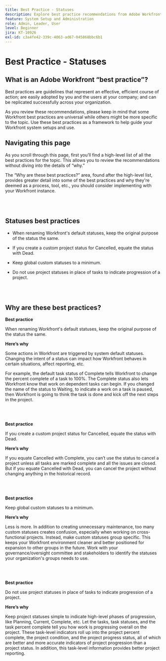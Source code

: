 ```yaml
---
title: Best Practice - Statuses
description: Explore best practice recommendations from Adobe Workfront experts about setting up, managing, and using Workfront statuses.
feature: System Setup and Administration
role: Admin, Leader, User
level: Beginner
jira: KT-10926
exl-id: c3a4fe42-339c-4063-ad67-045868bbc6b1
---
```

# Best Practice - Statuses

## What is an Adobe Workfront “best practice”? 

Best practices are guidelines that represent an effective, efficient course of action; are easily adopted by you and the users at your company; and can be replicated successfully across your organization. 

As you review these recommendations, please keep in mind that some Workfront best practices are universal while others might be more specific to the topic. Use these best practices as a framework to help guide your Workfront system setups and use.

## Navigating this page 

As you scroll through this page, first you’ll find a high-level list of all the best practices for the topic. This allows you to review the recommendations without diving into the details of “why.” 

The “Why are these best practices?” area, found after the high-level list, provides greater detail into some of the best practices and why they're deemed as a process, tool, etc., you should consider implementing with your Workfront instance. 

</br>
</br>

## Statuses best practices 

* When renaming Workfront's default statuses, keep the original purpose of the status the same. 

* If you create a custom project status for Cancelled, equate the status with Dead. 

* Keep global custom statuses to a minimum. 

* Do not use project statuses in place of tasks to indicate progression of a project. 


</br>
</br>



## Why are these best practices? 

**Best practice**

When renaming Workfront's default statuses, keep the original purpose of the status the same.

  

**Here’s why**

Some actions in Workfront are triggered by system default statuses. Changing the intent of a status can impact how Workfront behaves in certain situations, affect reporting, etc. 

 

For example, the default task status of Complete tells Workfront to change the percent complete of a task to 100%. The Complete status also lets Workfront know that work on dependent tasks can begin. If you changed the name of the status to Waiting, to indicate a work on a task is paused, then Workfront is going to think the task is done and kick off the next steps in the project. 

</br>
</br>



**Best practice**

If you create a custom project status for Cancelled, equate the status with Dead. 



**Here’s why**

If you equate Cancelled with Complete, you can’t use the status to cancel a project unless all tasks are marked complete and all the issues are closed. But if you equate Cancelled with Dead, you can cancel the project without changing anything in the historical record. 


</br>
</br>

**Best practice**

Keep global custom statuses to a minimum.  

  

**Here’s why**
 
Less is more. In addition to creating unnecessary maintenance, too many custom statuses creates confusion, especially when working on cross-functional projects. Instead, make custom statuses group specific. This keeps your Workfront environment cleaner and better positioned for expansion to other groups in the future. Work with your governance/oversight committee and stakeholders to identify the statuses your organization's groups needs to use. 


</br>
</br>

**Best practice**

Do not use project statuses in place of tasks to indicate progression of a project. 



**Here’s why**

Keep project statuses simple to indicate high-level phases of progression, like Planning, Current, Complete, etc. Let the tasks, task statuses, and the task percent complete tell you how work is progressing overall on the project. These task-level indicators roll up into the project percent complete, the project condition, and the project progress status, all of which are better and more accurate indicators of project progression than a project status. In addition, this task-level information provides better project reporting.
